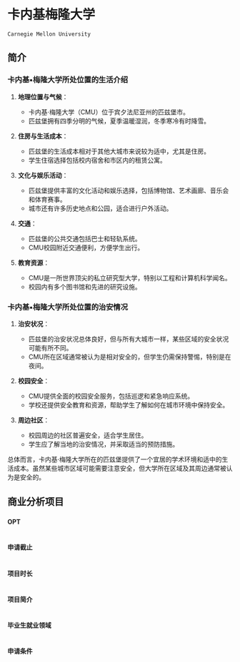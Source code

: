 # 卡内基梅隆大学
`Carnegie Mellon University`

## 简介
### 卡内基•梅隆大学所处位置的生活介绍

1. **地理位置与气候**：
   - 卡内基·梅隆大学（CMU）位于宾夕法尼亚州的匹兹堡市。
   - 匹兹堡拥有四季分明的气候，夏季温暖湿润，冬季寒冷有时降雪。

2. **住房与生活成本**：
   - 匹兹堡的生活成本相对于其他大城市来说较为适中，尤其是住房。
   - 学生住宿选择包括校内宿舍和市区内的租赁公寓。

3. **文化与娱乐活动**：
   - 匹兹堡提供丰富的文化活动和娱乐选择，包括博物馆、艺术画廊、音乐会和体育赛事。
   - 城市还有许多历史地点和公园，适合进行户外活动。

4. **交通**：
   - 匹兹堡的公共交通包括巴士和轻轨系统。
   - CMU校园附近交通便利，方便学生出行。

5. **教育资源**：
   - CMU是一所世界顶尖的私立研究型大学，特别以工程和计算机科学闻名。
   - 校园内有多个图书馆和先进的研究设施。

### 卡内基•梅隆大学所处位置的治安情况

1. **治安状况**：
   - 匹兹堡的治安状况总体良好，但与所有大城市一样，某些区域的安全状况可能有所不同。
   - CMU所在区域通常被认为是相对安全的，但学生仍需保持警惕，特别是在夜间。

2. **校园安全**：
   - CMU提供全面的校园安全服务，包括巡逻和紧急响应系统。
   - 学校还提供安全教育和资源，帮助学生了解如何在城市环境中保持安全。

3. **周边社区**：
   - 校园周边的社区普遍安全，适合学生居住。
   - 学生应了解当地的治安情况，并采取适当的预防措施。

总体而言，卡内基·梅隆大学所在的匹兹堡提供了一个宜居的学术环境和适中的生活成本。虽然某些城市区域可能需要注意安全，但大学所在区域及其周边通常被认为是安全的。


## 商业分析项目
### []()

#### OPT
```

```

#### 申请截止
```

```

#### 项目时长
```

```

#### 项目简介
```

```

#### 毕业生就业领域
```

```

#### 申请条件
```

```